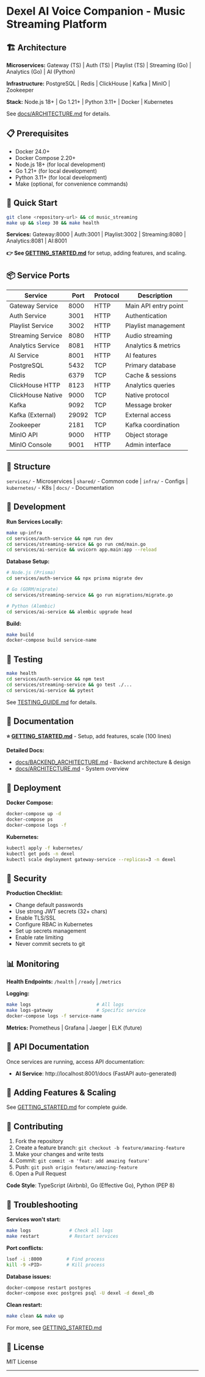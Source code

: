 # Dexel AI Voice Companion - Music Streaming Platform


## 🏗️ Architecture

**Microservices:** Gateway (TS) | Auth (TS) | Playlist (TS) | Streaming (Go) | Analytics (Go) | AI (Python)

**Infrastructure:** PostgreSQL | Redis | ClickHouse | Kafka | MinIO | Zookeeper

**Stack:** Node.js 18+ | Go 1.21+ | Python 3.11+ | Docker | Kubernetes

See [docs/ARCHITECTURE.md](docs/ARCHITECTURE.md) for details.

## 📋 Prerequisites

- Docker 24.0+
- Docker Compose 2.20+
- Node.js 18+ (for local development)
- Go 1.21+ (for local development)
- Python 3.11+ (for local development)
- Make (optional, for convenience commands)

## 🚀 Quick Start

```bash
git clone <repository-url> && cd music_streaming
make up && sleep 30 && make health
```

**Services:** Gateway:8000 | Auth:3001 | Playlist:3002 | Streaming:8080 | Analytics:8081 | AI:8001

**👉 See [GETTING_STARTED.md](GETTING_STARTED.md)** for setup, adding features, and scaling.

## 📦 Service Ports

| Service | Port | Protocol | Description |
|---------|------|----------|-------------|
| Gateway Service | 8000 | HTTP | Main API entry point |
| Auth Service | 3001 | HTTP | Authentication |
| Playlist Service | 3002 | HTTP | Playlist management |
| Streaming Service | 8080 | HTTP | Audio streaming |
| Analytics Service | 8081 | HTTP | Analytics & metrics |
| AI Service | 8001 | HTTP | AI features |
| PostgreSQL | 5432 | TCP | Primary database |
| Redis | 6379 | TCP | Cache & sessions |
| ClickHouse HTTP | 8123 | HTTP | Analytics queries |
| ClickHouse Native | 9000 | TCP | Native protocol |
| Kafka | 9092 | TCP | Message broker |
| Kafka (External) | 29092 | TCP | External access |
| Zookeeper | 2181 | TCP | Kafka coordination |
| MinIO API | 9000 | HTTP | Object storage |
| MinIO Console | 9001 | HTTP | Admin interface |

## 📁 Structure

`services/` - Microservices | `shared/` - Common code | `infra/` - Configs | `kubernetes/` - K8s | `docs/` - Documentation

## 🔧 Development

**Run Services Locally:**
```bash
make up-infra                  
cd services/auth-service && npm run dev
cd services/streaming-service && go run cmd/main.go
cd services/ai-service && uvicorn app.main:app --reload
```

**Database Setup:**
```bash
# Node.js (Prisma)
cd services/auth-service && npx prisma migrate dev

# Go (GORM/migrate)
cd services/streaming-service && go run migrations/migrate.go

# Python (Alembic)
cd services/ai-service && alembic upgrade head
```

**Build:**
```bash
make build                     
docker-compose build service-name  
```

## 🧪 Testing

```bash
make health
cd services/auth-service && npm test
cd services/streaming-service && go test ./...
cd services/ai-service && pytest
```

See [TESTING_GUIDE.md](TESTING_GUIDE.md) for details.

## 📖 Documentation

**⭐ [GETTING_STARTED.md](GETTING_STARTED.md)** - Setup, add features, scale (100 lines)

**Detailed Docs:**
- [docs/BACKEND_ARCHITECTURE.md](docs/BACKEND_ARCHITECTURE.md) - Backend architecture & design
- [docs/ARCHITECTURE.md](docs/ARCHITECTURE.md) - System overview

## 🚢 Deployment

**Docker Compose:**
```bash
docker-compose up -d
docker-compose ps
docker-compose logs -f
```

**Kubernetes:**
```bash
kubectl apply -f kubernetes/
kubectl get pods -n dexel
kubectl scale deployment gateway-service --replicas=3 -n dexel
```

## 🔐 Security

**Production Checklist:**
- Change default passwords
- Use strong JWT secrets (32+ chars)
- Enable TLS/SSL
- Configure RBAC in Kubernetes
- Set up secrets management
- Enable rate limiting
- Never commit secrets to git

## 📊 Monitoring

**Health Endpoints:** `/health` | `/ready` | `/metrics`

**Logging:**
```bash
make logs                        # All logs
make logs-gateway                # Specific service
docker-compose logs -f service-name
```

**Metrics:** Prometheus | Grafana | Jaeger | ELK (future)

## 📝 API Documentation

Once services are running, access API documentation:
- **AI Service**: http://localhost:8001/docs (FastAPI auto-generated)

## 🎯 Adding Features & Scaling

See [GETTING_STARTED.md](GETTING_STARTED.md) for complete guide.

## 🤝 Contributing

1. Fork the repository
2. Create a feature branch: `git checkout -b feature/amazing-feature`
3. Make your changes and write tests
4. Commit: `git commit -m 'feat: add amazing feature'`
5. Push: `git push origin feature/amazing-feature`
6. Open a Pull Request

**Code Style**: TypeScript (Airbnb), Go (Effective Go), Python (PEP 8)

## 🐛 Troubleshooting

**Services won't start:**
```bash
make logs              # Check all logs
make restart           # Restart services
```

**Port conflicts:**
```bash
lsof -i :8000         # Find process
kill -9 <PID>         # Kill process
```

**Database issues:**
```bash
docker-compose restart postgres
docker-compose exec postgres psql -U dexel -d dexel_db
```

**Clean restart:**
```bash
make clean && make up
```

For more, see [GETTING_STARTED.md](GETTING_STARTED.md)

## 📄 License

MIT License

---


